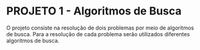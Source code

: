 # PROJETO 1 - Algoritmos de Busca 

O projeto consiste na resolução de dois problemas por meio de algoritmos de busca. Para a
resolução de cada problema serão utilizados diferentes algoritmos de busca. 
